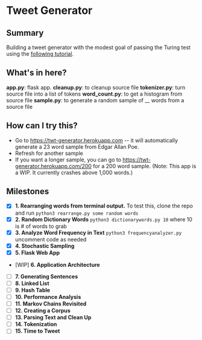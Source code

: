 # Tweet Generator

## Summary
Building a tweet generator with the modest goal of passing the Turing test using the [following tutorial](https://www.makeschool.com/academy/track/tweet-generator--data-structures---probability-with-python).

## What's in here?
**app.py**: flask app.
**cleanup.py**: to cleanup source file
**tokenizer.py**: turn source file into a list of tokens
**word_count.py**: to get a histogram from source file
**sample.py**: to generate a random sample of __ words from a source file

## How can I try this?
- Go to https://twt-generator.herokuapp.com -- it will automatically generate a 23 word sample from Edgar Allan Poe.
- Refresh for another sample
- If you want a longer sample, you can go to https://twt-generator.herokuapp.com/200 for a 200 word sample. (Note: This app is a WIP. It currently crashes above 1,000 words.)

## Milestones
- [x] **1. Rearranging words from terminal output.** To test this, clone the repo and run `python3 rearrange.py some random words`
- [x] **2. Random Dictionary Words** `python3 dictionarywords.py 10` where 10 is # of words to grab
- [x] **3. Analyze Word Frequency in Text** `python3 frequencyanalyzer.py` uncomment code as needed
- [x] **4. Stochastic Sampling**
- [x] **5. Flask Web App**
- [WIP] **6. Application Architecture**
- [ ] **7. Generating Sentences**
- [ ] **8. Linked List**
- [ ] **9. Hash Table**
- [ ] **10. Performance Analysis**
- [ ] **11. Markov Chains Revisited**
- [ ] **12. Creating a Corpus**
- [ ] **13. Parsing Text and Clean Up**
- [ ] **14. Tokenization**
- [ ] **15. Time to Tweet**
